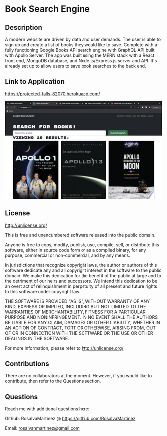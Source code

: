 # Book Search Engine

## Description

A modern website are driven by data and user demands. The user is able to sign up and create a list of books they would like to save. Complete with a fully functioning Google Books API search engine with GraphQL API built with Apollo Server. The app was built using the MERN stack with a React front end, MongoDB database, and Node.js/Express.js server and API. It's already set up to allow users to save book searches to the back end. 

## Link to Application

https://protected-falls-82070.herokuapp.com/

![Screenshot](screenshot3.png)

## License

http://unlicense.org/

This is free and unencumbered software released into the public domain.

Anyone is free to copy, modify, publish, use, compile, sell, or distribute this software, either in source code form or as a compiled binary, for any purpose, commercial or non-commercial, and by any means.

In jurisdictions that recognize copyright laws, the author or authors of this software dedicate any and all copyright interest in the software to the public domain. We make this dedication for the benefit of the public at large and to the detriment of our heirs and successors. We intend this dedication to be an overt act of relinquishment in perpetuity of all present and future rights to this software under copyright law.

THE SOFTWARE IS PROVIDED "AS IS", WITHOUT WARRANTY OF ANY KIND, EXPRESS OR IMPLIED, INCLUDING BUT NOT LIMITED TO THE WARRANTIES OF MERCHANTABILITY, FITNESS FOR A PARTICULAR PURPOSE AND NONINFRINGEMENT. IN NO EVENT SHALL THE AUTHORS BE LIABLE FOR ANY CLAIM, DAMAGES OR OTHER LIABILITY, WHETHER IN AN ACTION OF CONTRACT, TORT OR OTHERWISE, ARISING FROM, OUT OF OR IN CONNECTION WITH THE SOFTWARE OR THE USE OR OTHER DEALINGS IN THE SOFTWARE.

For more information, please refer to http://unlicense.org/


## Contributions

There are no collaborators at the moment. However, if you would like to contribute, then refer to the Questions section.


## Questions

Reach me with additional questions here:

Github: RosalvaMartinez @ https://github.com/RosalvaMartinez

Email: rosalvahmartinez@gmail.com

